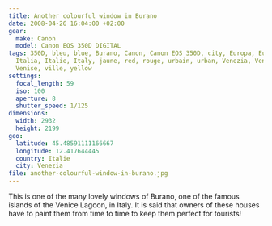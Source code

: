```yaml
---
title: Another colourful window in Burano
date: 2008-04-26 16:04:00 +02:00
gear:
  make: Canon
  model: Canon EOS 350D DIGITAL
tags: 350D, bleu, blue, Burano, Canon, Canon EOS 350D, city, Europa, Europe,
  Italia, Italie, Italy, jaune, red, rouge, urbain, urban, Venezia, Venice,
  Venise, ville, yellow
settings:
  focal_length: 59
  iso: 100
  aperture: 8
  shutter_speed: 1/125
dimensions:
  width: 2932
  height: 2199
geo:
  latitude: 45.48591111166667
  longitude: 12.417644445
  country: Italie
  city: Venezia
file: another-colourful-window-in-burano.jpg
---
```


This is one of the many lovely windows of Burano, one of the famous islands of the Venice Lagoon, in Italy. It is said that owners of these houses have to paint them from time to time to keep them perfect for tourists!
